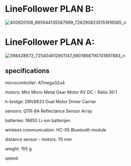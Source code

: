 # LineFollower PLAN B:

![400920108_895944135587999_7262908235151916565_n](https://github.com/jorenverdegem/Linefollower/assets/146443076/e9a753f2-f539-489d-8ccc-e3d57431a970)

# LineFollower PLAN A:

![398428672_725404612801147_6601868790741897883_n](https://github.com/jorenverdegem/Linefollower/assets/146443076/c5f05006-9297-4ebb-87b2-15f40936a4c7)

## specifications

microcontroller: ATmega32u4

motors: Mini Micro Metal Gear Motor 6V DC - Ratio 30:1

h-bridge: DRV8833 Dual Motor Driver Carrier

sensors: QTR-8A Reflectance Sensor Array

batteries: 18650 Li-ion batterijen

wireless communication: HC-05 Bluetooth module

distance sensor - motors: 70 mm

weight: 155 g

speed:

